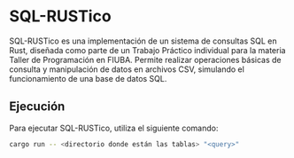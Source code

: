 # SQL-RUSTico
SQL-RUSTico es una implementación de un sistema de consultas SQL en Rust, diseñada como parte de un Trabajo Práctico individual para la materia Taller de Programación en FIUBA. Permite realizar operaciones básicas de consulta y manipulación de datos en archivos CSV, simulando el funcionamiento de una base de datos SQL.
## Ejecución
Para ejecutar SQL-RUSTico, utiliza el siguiente comando:

```bash
cargo run -- <directorio donde están las tablas> "<query>"

